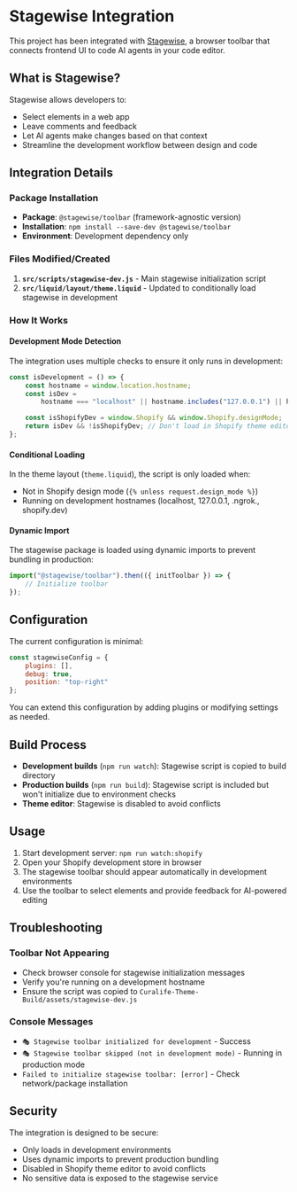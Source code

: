 # Stagewise Integration

This project has been integrated with [Stagewise](https://stagewise.dev), a browser toolbar that connects frontend UI to code AI agents in your code editor.

## What is Stagewise?

Stagewise allows developers to:

- Select elements in a web app
- Leave comments and feedback
- Let AI agents make changes based on that context
- Streamline the development workflow between design and code

## Integration Details

### Package Installation

- **Package**: `@stagewise/toolbar` (framework-agnostic version)
- **Installation**: `npm install --save-dev @stagewise/toolbar`
- **Environment**: Development dependency only

### Files Modified/Created

1. **`src/scripts/stagewise-dev.js`** - Main stagewise initialization script
2. **`src/liquid/layout/theme.liquid`** - Updated to conditionally load stagewise in development

### How It Works

#### Development Mode Detection

The integration uses multiple checks to ensure it only runs in development:

```javascript
const isDevelopment = () => {
	const hostname = window.location.hostname;
	const isDev =
		hostname === "localhost" || hostname.includes("127.0.0.1") || hostname.includes(".ngrok.") || hostname.includes("shopify.dev") || hostname.includes(".local") || window.location.port !== "";

	const isShopifyDev = window.Shopify && window.Shopify.designMode;
	return isDev && !isShopifyDev; // Don't load in Shopify theme editor
};
```

#### Conditional Loading

In the theme layout (`theme.liquid`), the script is only loaded when:

- Not in Shopify design mode (`{% unless request.design_mode %}`)
- Running on development hostnames (localhost, 127.0.0.1, .ngrok., shopify.dev)

#### Dynamic Import

The stagewise package is loaded using dynamic imports to prevent bundling in production:

```javascript
import("@stagewise/toolbar").then(({ initToolbar }) => {
	// Initialize toolbar
});
```

## Configuration

The current configuration is minimal:

```javascript
const stagewiseConfig = {
	plugins: [],
	debug: true,
	position: "top-right"
};
```

You can extend this configuration by adding plugins or modifying settings as needed.

## Build Process

- **Development builds** (`npm run watch`): Stagewise script is copied to build directory
- **Production builds** (`npm run build`): Stagewise script is included but won't initialize due to environment checks
- **Theme editor**: Stagewise is disabled to avoid conflicts

## Usage

1. Start development server: `npm run watch:shopify`
2. Open your Shopify development store in browser
3. The stagewise toolbar should appear automatically in development environments
4. Use the toolbar to select elements and provide feedback for AI-powered editing

## Troubleshooting

### Toolbar Not Appearing

- Check browser console for stagewise initialization messages
- Verify you're running on a development hostname
- Ensure the script was copied to `Curalife-Theme-Build/assets/stagewise-dev.js`

### Console Messages

- `🎭 Stagewise toolbar initialized for development` - Success
- `🎭 Stagewise toolbar skipped (not in development mode)` - Running in production mode
- `Failed to initialize stagewise toolbar: [error]` - Check network/package installation

## Security

The integration is designed to be secure:

- Only loads in development environments
- Uses dynamic imports to prevent production bundling
- Disabled in Shopify theme editor to avoid conflicts
- No sensitive data is exposed to the stagewise service
